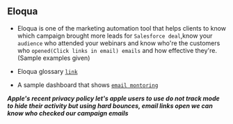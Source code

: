 ## Eloqua 
- Eloqua is one of the marketing automation tool that helps clients to know which campaign brought more leads for `Salesforce deal`,know your `audience` who attended your webinars and know who're the customers who `opened(Click links in email) emails` and how effective they're. (Sample examples given)
- Eloqua glossary [`link`](https://docs.oracle.com/en/cloud/saas/marketing/eloqua-user/Glossary/OracleEloquaGlossary.htm)

- A sample dashboard that shows [`email montoring`](https://public.tableau.com/app/profile/monisha.anila/viz/Eloqua/EmailMetrics)

***Apple's recent privacy policy let's apple users to use do not track mode to hide their activity but using hard bounces, email links open we can know who checked our campaign emails***
